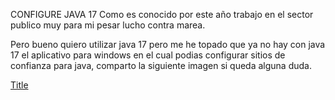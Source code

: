 CONFIGURE JAVA 17 
Como es conocido por este año trabajo en el sector publico muy para mi pesar lucho contra marea.

Pero bueno quiero utilizar java 17 pero me he topado que ya no hay con java 17 el aplicativo para windows en el cual podias configurar sitios de confianza para java, comparto la siguiente imagen si queda alguna duda.

[Title](https://www.google.com/imgres?imgurl%253Dhttps%253A%252F%252Fkb.leaseweb.com%252Ffiles%252F35127482%252F35127486%252F1%252F1620648563381%252Fjava_control_panel.PNG%2526tbnid%253D9TqT4CWPc3AxJM%2526vet%253D12ahUKEwjo8JLi8d2AAxUdZjABHblbAKcQMygGegQIARBd..i%2526imgrefurl%253Dhttps%253A%252F%252Fkb.leaseweb.com%252Fproducts%252Fdedicated-server%252Fremote-management-of-your-dedicated-server%252Fhow-to-configure-and-utilize-the-java-virtual-console%253Fpreview%253D%25252F35127482%25252F35127489%25252Fjava_add_ip.PNG%2526docid%253DqLbvPl9E1rbPeM%2526w%253D529%2526h%253D559%2526q%253Dconfigure%2520java%2526client%253Dfirefox-b-d%2526ved%253D2ahUKEwjo8JLi8d2AAxUdZjABHblbAKcQMygGegQIARBd)
